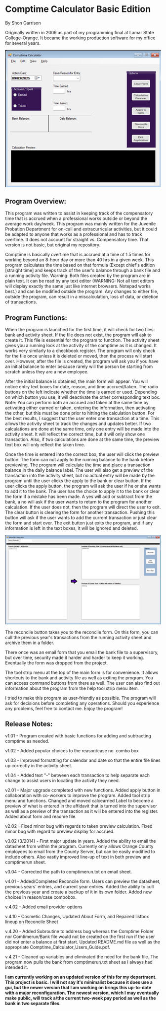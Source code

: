 # Comptime Calculator Basic Edition

By Shon Garrison

Originally written in 2009 as part of my programming final at Lamar State College-Orange.  It became the working production software for my office for several years.  

![image](assets/CC_Main_Form.png)

## Program Overview:

This program was written to assist in keeping track of the compensatory time that is accrued when a professional works outside or beyond the average work day/week. This program was mainly written for the Juvenile Probation Department for on-call and extracurricular activities, but it could be adapted to anyone that works as a professional and has to track overtime.  It does not account for straight vs. Compensatory time.  That version is not basic, but original my repository.

Comptime is basically overtime that is accrued at a time of 1.5 times for working beyond an 8-hour day or more than 40 hrs in a given week. This program calculates the time based on that formula (Except chief's edition [straight time] and keeps track of the user's balance through a bank file and a running activity file.  Warning:  Both files created by the program are in plain text.  It can be read by any text editor (WARNING: Not all text editors will display exactly the same just like internet browsers. Notepad works best.) and can be modified outside the program.  Any changes to either file, outside the program, can result in a miscalculation, loss of data, or deletion of transactions.

## Program Functions:

When the program is launched for the first time, it will check for two files: bank and activity sheet.  If the file does not exist, the program will ask to create it. This file is essential for the program to function.  The activity sheet gives you a running look at the activity of the comptime as it is changed.  It works very similarly to a checkbook register.  The program will only check for the file once unless it is deleted or moved, then the process will start over.  However, after the file is created, the program will ask you if you have an initial balance to enter because rarely will the person be starting from scratch unless they are a new employee.  

After the initial balance is obtained, the main form will appear.  You will notice entry text boxes for date, reason, and time accrued/taken.  The radio buttons on the left indicate whether the time is earned or used.  Depending on which button you use, it will deactivate the other corresponding text box.  Note:  You can perform both an accrued and taken at the same time by activating either earned or taken, entering the information, then activating the other, but this must be done prior to hitting the calculation button.  For the best results, I suggest that the user enter one transaction at a time.  This allows the activity sheet to track the changes and updates better.  If two calculations are done at the same time, only one entry will be made into the activity sheet.  It will reflect the correct time, but it will only show one transaction.  Also, if two calculations are done at the same time, the preview text box will only reflect the taken time.

Once the time is entered into the correct box, the user will click the preview button.  The form can not apply to the running balance to the bank before previewing.  The program will calculate the time and place a transaction balance in the daily balance label. The user will also get a preview of the transaction into the activity sheet, but no actual entry will be made by the program until the user clicks the apply to the bank or clear button.  If the user clicks the apply button, the program will ask the user if he or she wants to add it to the bank. The user has the choice to apply it to the bank or clear the form if a mistake has been made.  A yes will add or subtract from the bank, a no will ask if the user wants to return to the program for another calculation.  If the user does not, then the program will direct the user to exit.  The clear button is clearing the form for another transaction.  Pushing this button will ask if the user wants to add the current transaction or just clear the form and start over.  The exit button just exits the program, and if any information is left in the text boxes, it will be ignored and deleted.

![image](assets/CC_Reconcile_Form.png)

The reconcile button takes you to the reconcile form.  On this form, you can cull the previous year's transactions from the running activity sheet and archive them in a folder.

There once was an email form that you email the bank file to a supervisory, but over time, security made it harder and harder to keep it working.  Eventually the form was dropped from the project. 

The tool strip menu at the top of the main form is for convenience.  It allows shortcuts to the bank and activity file as well as exiting the program.  You can access command buttons from there as well.  The user can also find out information about the program from the help tool strip menu item.

I tried to make this program as user-friendly as possible.  The program will ask for decisions before completing any operations.  Should you experience any problems, feel free to contact me.   Enjoy the program!


## Release Notes:

v1.01 - Program created with basic functions for adding and subtracting comptime as needed.

v1.02 - Added popular choices to the reason/case no. combo box

v1.03 - Improved formatting for calendar and date so that the entire file lines up correctly in the activity sheet.

v1.04 - Added text "-" between each transaction to help separate each change to assist users in locating the activity they need.

v2.01 - Major upgrade completed with new functions.  Added apply button in collaboration with co-workers to improve the program.  Added tool strip menu and functions.  Changed and moved calcearned Label to become a preview of what is entered in the affidavit that is turned into the supervisor as well as a preview of the transaction as it will be entered into the register.  Added about form and readme file.

v2.02 - Fixed minor bug with regards to taken preview calculation.  Fixed minor bug with regard to preview display for accrued.

v3.02 (3/2014) - First major update in years.  Added the ability to email the datasheet from within the program.  Currently only allows Orange County employees to email from the County Server, but can be easily modified to include others.  Also vastly improved line-up of text in both preview and comptimerun sheet.

v3.04 - Corrected the path to comptimerun.txt on email sheet.

v4.01 - Added/Completed Reconcile form.  Users can preview the datasheet, previous years' entries, and current year entries. Added the ability to cull the previous year and create a backup of it in its own folder.  Added new choices in reason/case combobox.

v.4.02 - Added email provider options

v.4.10 – Cosmetic Changes, Updated About Form, and Repaired listbox lineup on Reconcile Sheet

v.4.20 - Added Subroutine to address bug whereas the Comptime Folder nor Comtimerun/Bank file
would not be created on the first run if the user did not enter a balance at first start. Updated
README.md file as well as the appropriate Comptime_Calculator_Users_Guide.pdf.

v.4.21 - Cleaned up variables and eliminated the need for the bank file.  The program now pulls the bank
from comptimerun.txt sheet as I always had intended it.

**I am currently working on an updated version of this for my department.  This project is basic. I will not say it's minimalist because it does use a gui, but the newer version that I am working on brings this up-to-date with a major reconfiguration.  The newest version, which I may eventually make public, will track a/the current two-week pay period as well as the bank in two separate files.**  
